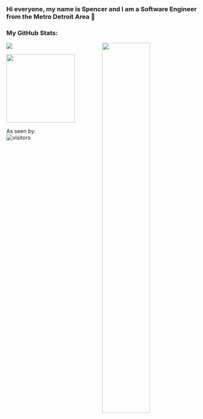 ### Hi everyone, my name is Spencer and I am a Software Engineer from the Metro Detroit Area 👋

<!--

Here are some ideas to get you started:

- 🔭 I’m currently working on ...
- 🌱 I’m currently learning ...
- 👯 I’m looking to collaborate on ...
- 🤔 I’m looking for help with ...
- 💬 Ask me about ...
- 📫 How to reach me: ...
- ⚡ Fun fact: ...
-->
### My GitHub Stats:
<p align="left"><img width="50%" src="https://github-readme-stats.vercel.app/api?username=Alphabetsoup16&show_icons=true&theme=monokai&count_private=true" <p align="right"><img src="https://github-readme-stats.vercel.app/api/top-langs/?username=Alphabetsoup16&theme=merko&layout=compact&hide_langs_below=1" /></p>
<img height="180em" src="https://github-readme-stats.vercel.app/api?username=Alphabetsoup16&show_icons=true&hide_border=true&&count_private=true&include_all_commits=true" />

As seen by:  
![visitors](https://visitor-badge.glitch.me/badge?page_id=${your.username}.${your.repo.id})
